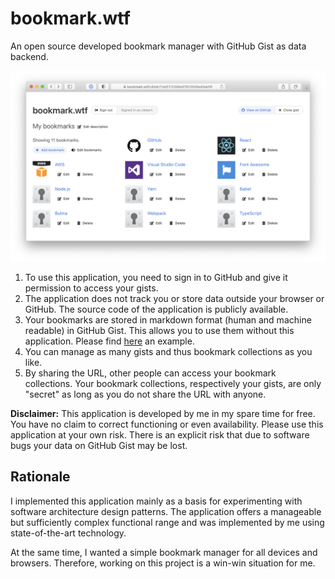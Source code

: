 # bookmark.wtf

An open source developed bookmark manager with GitHub Gist as data backend.

<a href="https://bookmark.wtf/c8ddcf1dd5112399e97923508ed0ab56"><img src="./screenshot.png"/></a>

1. To use this application, you need to sign in to GitHub and give it permission
   to access your gists.
1. The application does not track you or store data outside your browser or
   GitHub. The source code of the application is publicly available.
1. Your bookmarks are stored in markdown format (human and machine readable) in
   GitHub Gist. This allows you to use them without this application. Please
   find [here](https://gist.github.com/clebert/c8ddcf1dd5112399e97923508ed0ab56)
   an example.
1. You can manage as many gists and thus bookmark collections as you like.
1. By sharing the URL, other people can access your bookmark collections. Your
   bookmark collections, respectively your gists, are only "secret" as long as
   you do not share the URL with anyone.

**Disclaimer:** This application is developed by me in my spare time for free.
You have no claim to correct functioning or even availability. Please use this
application at your own risk. There is an explicit risk that due to software
bugs your data on GitHub Gist may be lost.

## Rationale

I implemented this application mainly as a basis for experimenting with software
architecture design patterns. The application offers a manageable but
sufficiently complex functional range and was implemented by me using
state-of-the-art technology.

At the same time, I wanted a simple bookmark manager for all devices and
browsers. Therefore, working on this project is a win-win situation for me.
